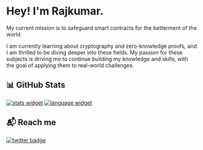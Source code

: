 <h1 align="left">
  Hey! I'm Rajkumar.
</h1>

My current mission is to safeguard smart contracts for the betterment of the world.

I am currently learning about cryptography and zero-knowledge proofs, and I am thrilled to be diving deeper into these fields. My passion for these subjects is driving me to continue building my knowledge and skills, with the goal of applying them to real-world challenges.

## 📊 GitHub Stats

[![stats widget]][0xrajkumar-user]
[![language widget]][0xrajkumar-user]

[0xrajkumar-user]: https://github.com/0xRajkumar
[stats widget]: https://github-readme-stats.vercel.app/api?username=0xRajkumar&hide=issues&show_icons=true&line_height=25&count_private=true&title_color=C9D1D9&text_color=c9cacc&icon_color=04AFD3&bg_color=121820&hide_border=true&custom_title=Rajkumar's%20GitHub%20Stats
[language widget]: https://github-readme-stats.vercel.app/api/top-langs/?username=0xRajkumar&langs_count=6&hide=css,html,less&line_height=25&title_color=C9D1D9&text_color=c9cacc&icon_color=04AFD3&bg_color=121820&count_private=true&hide_border=true&layout=compact&card_width=265
[activity graph]: https://activity-graph.herokuapp.com/graph?username=0xRajkumar&bg_color=0D1117&title_color=C9D1D9&color=c9cacc&line=04AFD3&point=04AFD3&hide_border=true&custom_title=Rajkumar's%20Contribution%20Graph

## 📬 Reach me

[![twitter badge]](https://twitter.com/0xRajkumar)

[twitter badge]: https://img.shields.io/badge/Twitter-1DA1F2?&style=for-the-badge&logo=twitter&logoColor=white
